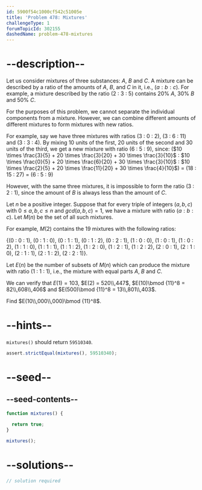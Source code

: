 ```yaml
---
id: 5900f54c1000cf542c51005e
title: 'Problem 478: Mixtures'
challengeType: 1
forumTopicId: 302155
dashedName: problem-478-mixtures
---
```


# --description--

Let us consider mixtures of three substances: $A$, $B$ and $C$. A mixture can be described by a ratio of the amounts of $A$, $B$, and $C$ in it, i.e., $(a : b : c)$. For example, a mixture described by the ratio (2 : 3 : 5) contains 20% $A$, 30% $B$ and 50% $C$.

For the purposes of this problem, we cannot separate the individual components from a mixture. However, we can combine different amounts of different mixtures to form mixtures with new ratios.

For example, say we have three mixtures with ratios (3 : 0 : 2), (3 : 6 : 11) and (3 : 3 : 4). By mixing 10 units of the first, 20 units of the second and 30 units of the third, we get a new mixture with ratio (6 : 5 : 9), since: ($10 \times \frac{3}{5} + 20 \times \frac{3}{20} + 30 \times \frac{3}{10}$ : $10 \times \frac{0}{5} + 20 \times \frac{6}{20} + 30 \times \frac{3}{10}$ : $10 \times \frac{2}{5} + 20 \times \frac{11}{20} + 30 \times \frac{4}{10}$) = (18 : 15 : 27) = (6 : 5 : 9)

However, with the same three mixtures, it is impossible to form the ratio (3 : 2 : 1), since the amount of $B$ is always less than the amount of $C$.

Let $n$ be a positive integer. Suppose that for every triple of integers $(a, b, c)$ with $0 ≤ a, b, c ≤ n$ and $gcd(a, b, c) = 1$, we have a mixture with ratio $(a : b : c)$. Let $M(n)$ be the set of all such mixtures.

For example, $M(2)$ contains the 19 mixtures with the following ratios:

{(0 : 0 : 1), (0 : 1 : 0), (0 : 1 : 1), (0 : 1 : 2), (0 : 2 : 1), (1 : 0 : 0), (1 : 0 : 1), (1 : 0 : 2), (1 : 1 : 0), (1 : 1 : 1), (1 : 1 : 2), (1 : 2 : 0), (1 : 2 : 1), (1 : 2 : 2), (2 : 0 : 1), (2 : 1 : 0), (2 : 1 : 1), (2 : 1 : 2), (2 : 2 : 1)}.

Let $E(n)$ be the number of subsets of $M(n)$ which can produce the mixture with ratio (1 : 1 : 1), i.e., the mixture with equal parts $A$, $B$ and $C$.

We can verify that $E(1) = 103$, $E(2) = 520\\,447$, $E(10)\bmod {11}^8 = 82\\,608\\,406$ and $E(500)\bmod {11}^8 = 13\\,801\\,403$.

Find $E(10\\,000\\,000)\bmod {11}^8$.

# --hints--

`mixtures()` should return `59510340`.

```js
assert.strictEqual(mixtures(), 59510340);
```

# --seed--

## --seed-contents--

```js
function mixtures() {

  return true;
}

mixtures();
```

# --solutions--

```js
// solution required
```
